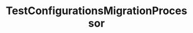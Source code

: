 ---
optionsClassName: TestConfigurationsMigrationProcessorOptions
optionsClassFullName: MigrationTools.Processors.TestConfigurationsMigrationProcessorOptions
configurationSamples:
- name: defaults
  description: 
  code: >-
    {
      "MigrationTools": {
        "Processors": []
      }
    }
  sampleFor: MigrationTools.Processors.TestConfigurationsMigrationProcessorOptions
- name: sample
  description: 
  code: >-
    {
      "MigrationTools": {
        "Processors": []
      }
    }
  sampleFor: MigrationTools.Processors.TestConfigurationsMigrationProcessorOptions
- name: classic
  description: 
  code: >-
    {
      "$type": "TestConfigurationsMigrationProcessorOptions",
      "Enabled": false,
      "Enrichers": null,
      "ProcessorEnrichers": null,
      "SourceName": null,
      "TargetName": null,
      "RefName": null
    }
  sampleFor: MigrationTools.Processors.TestConfigurationsMigrationProcessorOptions
description: This processor can migrate `test configuration`. This should be run before `LinkMigrationConfig`.
className: TestConfigurationsMigrationProcessor
typeName: Processors
architecture: 
options:
- parameterName: Enabled
  type: Boolean
  description: If set to `true` then the processor will run. Set to `false` and the processor will not run.
  defaultValue: missng XML code comments
- parameterName: Enrichers
  type: List
  description: A list of enrichers that can augment the proccessing of the data
  defaultValue: missng XML code comments
- parameterName: ProcessorEnrichers
  type: List
  description: List of Enrichers that can be used to add more features to this processor. Only works with Native Processors and not legacy Processors.
  defaultValue: missng XML code comments
- parameterName: RefName
  type: String
  description: '`Refname` will be used in the future to allow for using named Options without the need to copy all of the options.'
  defaultValue: missng XML code comments
- parameterName: SourceName
  type: String
  description: missng XML code comments
  defaultValue: missng XML code comments
- parameterName: TargetName
  type: String
  description: missng XML code comments
  defaultValue: missng XML code comments
status: Beta
processingTarget: Suites & Plans
classFile: /src/MigrationTools.Clients.AzureDevops.ObjectModel/Processors/TestConfigurationsMigrationProcessor.cs
optionsClassFile: /src/MigrationTools.Clients.AzureDevops.ObjectModel/Processors/TestConfigurationsMigrationProcessorOptions.cs

redirectFrom:
- /Reference/Processors/TestConfigurationsMigrationProcessorOptions/
layout: reference
toc: true
permalink: /Reference/Processors/TestConfigurationsMigrationProcessor/
title: TestConfigurationsMigrationProcessor
categories:
- Processors
- 
topics:
- topic: notes
  path: /docs/Reference/Processors/TestConfigurationsMigrationProcessor-notes.md
  exists: false
  markdown: ''
- topic: introduction
  path: /docs/Reference/Processors/TestConfigurationsMigrationProcessor-introduction.md
  exists: false
  markdown: ''

---